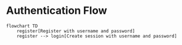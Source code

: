 # Authentication Flow

```mermaid
flowchart TD
    register[Register with username and password]
    register --> login[Create session with username and password]
    
```